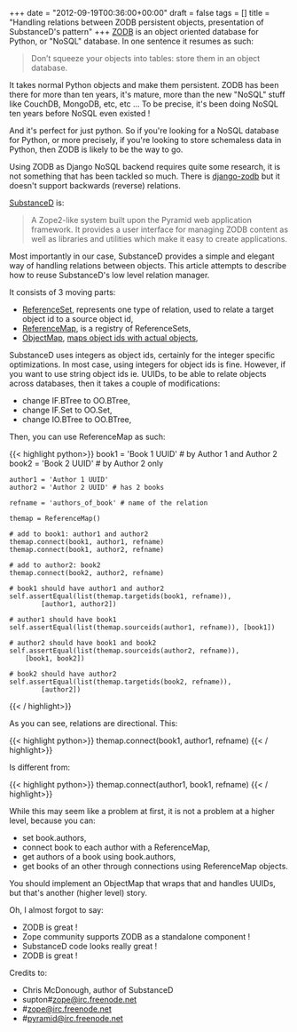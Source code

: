+++
date = "2012-09-19T00:36:00+00:00"
draft = false
tags = []
title = "Handling relations between ZODB persistent objects, presentation of SubstanceD's pattern"
+++
[ZODB](http://zodb.org) is an object oriented database for Python, or "NoSQL" database. In one sentence it resumes as such:

> Don’t squeeze your objects into tables: store them in an object database.

It takes normal Python objects and make them persistent. ZODB has been there for more than ten years, it's mature, more than the new "NoSQL" stuff like CouchDB, MongoDB, etc, etc ... To be precise, it's been doing NoSQL ten years before NoSQL even existed !

And it's perfect for just python. So if you're looking for a NoSQL database for Python, or more precisely, if you're looking to store schemaless data in Python, then ZODB is likely to be the way to go.

Using ZODB as Django NoSQL backend requires quite some research, it is not something that has been tackled so much. There is [django-zodb](http://triveos.github.com/django-zodb/) but it doesn't support backwards (reverse) relations.

[SubstanceD](https://github.com/Pylons/substanced) is:
> A Zope2-like system built upon the Pyramid web application framework. It provides a user interface for managing ZODB content as well as libraries and utilities which make it easy to create applications.

Most importantly in our case, SubstanceD provides a simple and elegant way of handling relations between objects. This article attempts to describe how to reuse SubstanceD's low level relation manager.

It consists of 3 moving parts:

- [ReferenceSet](https://github.com/Pylons/substanced/blob/master/substanced/objectmap/__init__.py#L436), represents one type of relation, used to relate a target object id to a source object id,
- [ReferenceMap](https://github.com/Pylons/substanced/blob/master/substanced/objectmap/__init__.py#L402), is a registry of ReferenceSets,
- [ObjectMap](https://github.com/Pylons/substanced/blob/master/substanced/objectmap/__init__.py#L90), [maps object ids with actual objects](https://github.com/Pylons/substanced/blob/master/substanced/objectmap/__init__.py#L143),

SubstanceD uses integers as object ids, certainly for the integer specific optimizations. In most case, using integers for object ids is fine. However, if you want to use string object ids ie. UUIDs, to be able to relate objects across databases, then it takes a couple of modifications:

- change IF.BTree to OO.BTree,
- change IF.Set to OO.Set,
- change IO.BTree to OO.BTree,

Then, you can use ReferenceMap as such:


{{< highlight python>}}
    book1 = 'Book 1 UUID' # by Author 1 and Author 2
    book2 = 'Book 2 UUID' # by Author 2 only

    author1 = 'Author 1 UUID'
    author2 = 'Author 2 UUID' # has 2 books

    refname = 'authors_of_book' # name of the relation

    themap = ReferenceMap()

    # add to book1: author1 and author2
    themap.connect(book1, author1, refname)
    themap.connect(book1, author2, refname)

    # add to author2: book2
    themap.connect(book2, author2, refname)

    # book1 should have author1 and author2
    self.assertEqual(list(themap.targetids(book1, refname)),
            [author1, author2])

    # author1 should have book1
    self.assertEqual(list(themap.sourceids(author1, refname)), [book1])

    # author2 should have book1 and book2
    self.assertEqual(list(themap.sourceids(author2, refname)),
        [book1, book2])

    # book2 should have author2
    self.assertEqual(list(themap.targetids(book2, refname)),
            [author2])
{{< / highlight>}}


As you can see, relations are directional. This:


{{< highlight python>}}
    themap.connect(book1, author1, refname)
{{< / highlight>}}


Is different from:


{{< highlight python>}}
    themap.connect(author1, book1, refname)
{{< / highlight>}}


While this may seem like a problem at first, it is not a problem at a higher level, because you can:

- set book.authors,
- connect book to each author with a ReferenceMap,
- get authors of a book using book.authors,
- get books of an other through connections using ReferenceMap objects.

You should implement an ObjectMap that wraps that and handles UUIDs, but that's another (higher level) story.

Oh, I almost forgot to say:

- ZODB is great !
- Zope community supports ZODB as a standalone component !
- SubstanceD code looks really great !
- ZODB is great !

Credits to:

- Chris McDonough, author of SubstanceD
- supton#zope@irc.freenode.net
- #zope@irc.freenode.net
- #pyramid@irc.freenode.net
